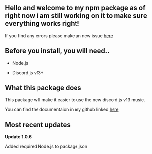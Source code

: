 Hello and welcome to my npm package as of right now i am still working on it to make sure everything works right!
----------------------------------------------------------------------------------------------------------------------

If you find any errors please make an new issue [here](https://github.com/sniper19p/broken_bones-Discord-music/issues)

Before you install, you will need..
--------------------------------------
- Node.js

- Discord.js v13+

What this package does
--------------------------
This package will make it easier to use the new discord.js v13 music.

You can find the documentaion in my github linked [here](https://github.com/sniper19p/broken_bones-Discord-music/tree/Docs)

Most recent updates
--------------------

__Update 1.0.6__

Added required Node.js to package.json

